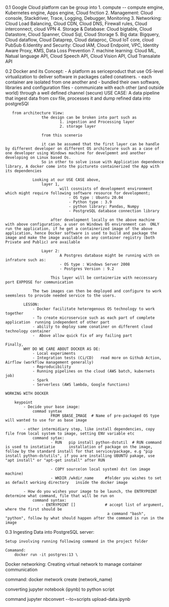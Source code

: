 0.1 Google Cloud platform can be group into
    1. compute -- compute emgine, Kubernetes engine, Apps engine, Cloud fnction
    2. Management: Cloud console, Stackdriver, Trace, Logging, Debugger, Monitoring
    3. Networking: Cloud Load Balancing, Cloud CDN, Cloud DNS, Firewall rules, Cloud interconnect, cloud VPN
    4. Storage & Database: Cloud bigtable, Cloud Datastore, Cloud Spanner, Cloud Sql, Cloud Storage
    5. Big data: Bigquery, Cloud dataflow, Cloud Dataprep, Cloud dataproc, Cloud IoT core, cloud PubSub
    6.Identity and Security: Cloud IAM, Cloud Endpoint, VPC, Identity Aware Proxy, KMS, Data Loss Prevention
    7. machine learning: Cloud ML, Natual language API, Cloud Speech API, Cloud Vision API, Clud Transalate API


0.2 Docker and its Concept:
        - A platform as sericeproduct that use OS-level virtualization to deliver software in packages called conatiners.
                - each container are isolated from one another and 
                - bundled their own software, libraries and configuration files
                - communicate with each other (and outside world) through a well defined channel (secure)
       USE CASE: A data pipeline that ingest data from csv file, processes it and dump refined data into postgreSQl

       from architecture View:
                    the design can be broken into part such as 
                            1. ingestion and Processing layer
                            2. storage layer
                    
                    from this scenerio

                    it can be assumed that the first layer can be handle by different developer on different OS architecure such as a case of one developer using Windows machine for develpemnt and another developing on Linux based Os.
                    So in other to solve issue with Application dependence library, A docker come into the pictureto containerized the App with its dependencies 

                Looking at our USE CASE above,
                    layer 1,
                            will cosnsists of development environment which might require following software resource for development;
                                - OS type : Ubuntu 20.04
                                - Python type : 3.9
                                - python library: Pandas, Numpy
                                - PostgreSQL database connection library
                        
                        after development locally on the above machine with above configuration, a user on Windows OS environment can  ONLY run the application, if he get a containerized image of the above application, hence Docker software is used to build and package the image and make the image available on any container registry (both Private and Public) are available
                    
                    Layer 2:
                            A Postgres database might be running with on infrature such as:
                            - OS type : Windows Server 2008
                            - Postgres Version : 9.2

                        This layer will be containerize with neccessary port EXPPOSE for communication

                The two images can then be deployed and configure to work seemsless to provide needed service to the users.

            LESSON:
                - Docker facilitate heteregenous OS technology to work together
                - To create microservice such as each part of complete application  running independent of other part
                - ability to deploy same conatiner on different cloud technology container
                -  Above allow quick fix of any failing part 

    Finally,
            WHY DO WE CARE ABOUT DOCKER AS DE:
                - Local experiments
                - Integration tests (Ci/CD)   read more on Github Action, Airflow (workflow management generally)
                - Reproducibility
                - Running pipelines on the cloud (AWS batch, kubernets job)
                - Spark
                - Serverless (AWS lambda, Google functions)

    WORKING WITH DOCKER

        keypoint
            - Decide your base image:
                commad syntax
                        FROM $BASE_IMAGE  # Name of pre-packaged OS type will wanted to use for as base image
            
            - other intermidiary step, like install dependencies, copy file from local system to image, setting ENV variable etc
                command sytax:
                        - RUN   pip install python-dstutil  # RUN command is used to instatiatie      installation of package on the image, follow by the standard install for that service/package, e.g "pip install python-dstutils", if you are installing UBUNTU pakage, use "apt install" or "apt-get install" after RUN
                        
                        - COPY source(on local system) dst (on image machine)
                        - WKDIR /wkdir_name     #folder you wishes to set as default working directory   inside the docker image
            
            - How do you wishes your image to be launch, the ENTRYPOINT determine what command, file that will be run on 
                command syntax:
                    - ENTRYPOINT []             # accept list of argument, where the first should be
                                                 a command "bash", "python", follow by what should happen after the command is run in the image


0.3 Ingesting Data into PostgreSQL server:

    Setup involving running following command in the project folder

    Comamand:
        docker run -it postgres:13 \
    



Docker networking:
Creating virtual network to manage container communication

command:
    docker metwork create (network_name)




converting jupyter notebook (ipynb) to python script

command jupyter nbconvert --to=scripts upload-data.ipynb